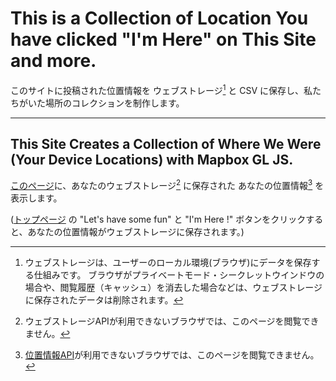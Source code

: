 # This is a Collection of Location You have clicked "I'm Here" on This Site and more.

このサイトに投稿された位置情報を ウェブストレージ[^1] と CSV に保存し、私たちがいた場所のコレクションを制作します。

[^1]:ウェブストレージは、ユーザーのローカル環境(ブラウザ)にデータを保存する仕組みです。
ブラウザがプライベートモード・シークレットウインドウの場合や、閲覧履歴（キャッシュ）を消去した場合などは、ウェブストレージに保存されたデータは削除されます。

***

## This Site Creates a Collection of Where We Were (Your Device Locations) with Mapbox GL JS.

[このページ](profile/)に、あなたのウェブストレージ[^2] に保存された あなたの位置情報[^3] を表示します。

[^2]:ウェブストレージAPIが利用できないブラウザでは、このページを閲覧できません。
[^3]:[位置情報API](geolocation/)が利用できないブラウザでは、このページを閲覧できません。

([トップページ](index.html) の "Let's have some fun" と "I'm Here !" ボタンをクリックすると、あなたの位置情報がウェブストレージに保存されます。)
